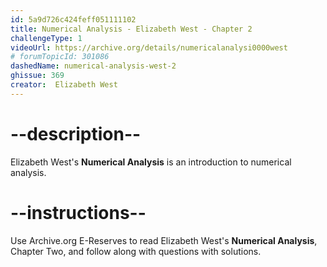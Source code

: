 ```yaml
---
id: 5a9d726c424feff051111102
title: Numerical Analysis - Elizabeth West - Chapter 2
challengeType: 1
videoUrl: https://archive.org/details/numericalanalysi0000west
# forumTopicId: 301086
dashedName: numerical-analysis-west-2
ghissue: 369
creator:  Elizabeth West
---
```


# --description--

Elizabeth West's __Numerical Analysis__ is an introduction to numerical analysis.

# --instructions--

Use Archive.org E-Reserves to read Elizabeth West's __Numerical Analysis__, Chapter Two, and follow along with questions with solutions. 